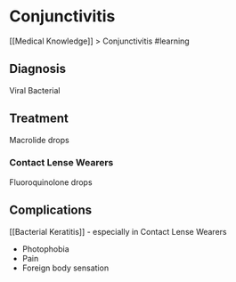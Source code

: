 # Conjunctivitis
[[Medical Knowledge]] > Conjunctivitis
#learning

## Diagnosis
Viral
Bacterial

## Treatment
Macrolide drops
### Contact Lense Wearers
Fluoroquinolone drops

## Complications
[[Bacterial Keratitis]] - especially in Contact Lense Wearers
* Photophobia
* Pain
* Foreign body sensation


